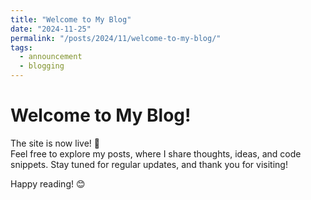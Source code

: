```yaml
---
title: "Welcome to My Blog"
date: "2024-11-25"  
permalink: "/posts/2024/11/welcome-to-my-blog/"  
tags:
  - announcement
  - blogging
---
```


# Welcome to My Blog!

The site is now live! 🎉  
Feel free to explore my posts, where I share thoughts, ideas, and code snippets. Stay tuned for regular updates, and thank you for visiting!

Happy reading! 😊
